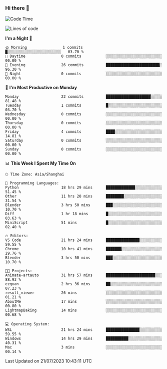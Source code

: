 ### Hi there 👋

<!--
**GwenKaplan/GwenKaplan** is a ✨ _special_ ✨ repository because its `README.md` (this file) appears on your GitHub profile.

Here are some ideas to get you started:

- 🔭 I’m currently working on ...
- 🌱 I’m currently learning ...
- 👯 I’m looking to collaborate on ...
- 🤔 I’m looking for help with ...
- 💬 Ask me about ...
- 📫 How to reach me: ...
- 😄 Pronouns: ...
- ⚡ Fun fact: ...
-->

<!--START_SECTION:waka-->
![Code Time](http://img.shields.io/badge/Code%20Time-229%20hrs%2034%20mins-blue)

![Lines of code](https://img.shields.io/badge/From%20Hello%20World%20I%27ve%20Written-29.1%20thousand%20lines%20of%20code-blue)

**I'm a Night 🦉** 

```text
🌞 Morning                1 commits           █░░░░░░░░░░░░░░░░░░░░░░░░   03.70 % 
🌆 Daytime                0 commits           ░░░░░░░░░░░░░░░░░░░░░░░░░   00.00 % 
🌃 Evening                26 commits          ████████████████████████░   96.30 % 
🌙 Night                  0 commits           ░░░░░░░░░░░░░░░░░░░░░░░░░   00.00 % 
```
📅 **I'm Most Productive on Monday** 

```text
Monday                   22 commits          ████████████████████░░░░░   81.48 % 
Tuesday                  1 commits           █░░░░░░░░░░░░░░░░░░░░░░░░   03.70 % 
Wednesday                0 commits           ░░░░░░░░░░░░░░░░░░░░░░░░░   00.00 % 
Thursday                 0 commits           ░░░░░░░░░░░░░░░░░░░░░░░░░   00.00 % 
Friday                   4 commits           ████░░░░░░░░░░░░░░░░░░░░░   14.81 % 
Saturday                 0 commits           ░░░░░░░░░░░░░░░░░░░░░░░░░   00.00 % 
Sunday                   0 commits           ░░░░░░░░░░░░░░░░░░░░░░░░░   00.00 % 
```


📊 **This Week I Spent My Time On** 

```text
🕑︎ Time Zone: Asia/Shanghai

💬 Programming Languages: 
Python                   18 hrs 29 mins      █████████████░░░░░░░░░░░░   51.45 % 
Other                    11 hrs 20 mins      ████████░░░░░░░░░░░░░░░░░   31.54 % 
Blender                  3 hrs 50 mins       ███░░░░░░░░░░░░░░░░░░░░░░   10.70 % 
Diff                     1 hr 18 mins        █░░░░░░░░░░░░░░░░░░░░░░░░   03.63 % 
MiniScript               51 mins             █░░░░░░░░░░░░░░░░░░░░░░░░   02.40 % 

🔥 Editors: 
VS Code                  21 hrs 24 mins      ███████████████░░░░░░░░░░   59.55 % 
Chrome                   10 hrs 41 mins      ███████░░░░░░░░░░░░░░░░░░   29.76 % 
Blender                  3 hrs 50 mins       ███░░░░░░░░░░░░░░░░░░░░░░   10.70 % 

🐱‍💻 Projects: 
Animate-artauto          31 hrs 57 mins      ██████████████████████░░░   88.93 % 
ezguan                   2 hrs 36 mins       ██░░░░░░░░░░░░░░░░░░░░░░░   07.23 % 
result_viewer            26 mins             ░░░░░░░░░░░░░░░░░░░░░░░░░   01.21 % 
AboutMe                  17 mins             ░░░░░░░░░░░░░░░░░░░░░░░░░   00.80 % 
LightmapBaking           14 mins             ░░░░░░░░░░░░░░░░░░░░░░░░░   00.68 % 

💻 Operating System: 
WSL                      21 hrs 24 mins      ███████████████░░░░░░░░░░   59.55 % 
Windows                  14 hrs 29 mins      ██████████░░░░░░░░░░░░░░░   40.31 % 
Mac                      3 mins              ░░░░░░░░░░░░░░░░░░░░░░░░░   00.14 % 
```


 Last Updated on 21/07/2023 10:43:11 UTC
<!--END_SECTION:waka-->
